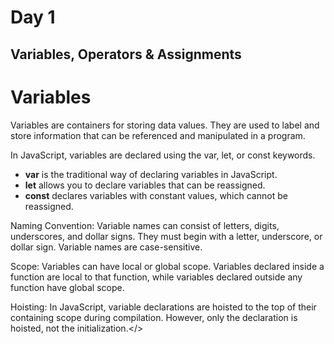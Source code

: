 # Day 1
## Variables, Operators & Assignments
# Variables
<p>Variables are containers for storing data values. They are used to label and store information that can be referenced and manipulated in a program.</p>

<p>In JavaScript, variables are declared using the var, let, or const keywords.</p>

<ul><li><strong>var</strong> is the traditional way of declaring variables in JavaScript.</li>
<li><strong>let</strong> allows you to declare variables that can be reassigned.</li>
<li><strong>const</strong> declares variables with constant values, which cannot be reassigned.</li></ul>
<p>Naming Convention: Variable names can consist of letters, digits, underscores, and dollar signs. They must begin with a letter, underscore, or dollar sign. Variable names are case-sensitive.

Scope: Variables can have local or global scope. Variables declared inside a function are local to that function, while variables declared outside any function have global scope.

Hoisting: In JavaScript, variable declarations are hoisted to the top of their containing scope during compilation. However, only the declaration is hoisted, not the initialization.</>

